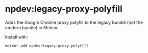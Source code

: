 npdev:legacy-proxy-polyfill
===========================

Adds the Google Chrome proxy polyfill to the legacy bundle (not the modern bundle) in Meteor.

Install with:

```
meteor add npdev:legacy-proxy-polyfill
```

